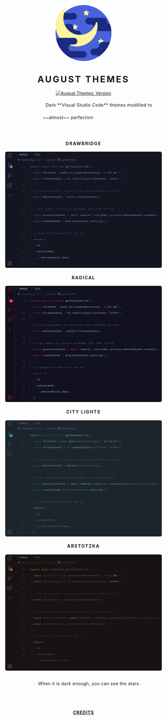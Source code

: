 <div align="center">

<img width="180px" height="auto" src="night.png" />

<br>

<h1 style="border-bottom: none; text-transform: uppercase; letter-spacing: 4px";>August Themes</h1>

[![August Themes: Version](https://img.shields.io/visual-studio-marketplace/v/inci-august.august-themes?colorA=00bcf2&colorB=69eaff&label=Marketplace%20&logo=visual%20studio&style=for-the-badge)](https://tinyurl.com/spke67q)

<p style="letter-spacing: 0.5px"><span style="color: #fff">‧˙ᕀ ✧‧˙༝‧ ᣞ ᱸ༝ ∘ ‧</span>  Dark **Visual Studio Code** themes modified to ~~almost~~ perfection <span style="color: #fff">‧˙ᕀ ✧‧˙༝‧ ᣞ ᱸ༝ ∘ ‧</span></p>

<br>

<h4 style="letter-spacing: 2px; text-transform: uppercase">Drawbridge</h4>

<img width="750px" height="auto" src="imgs/august-drawbridge.png" />

<h4 style="letter-spacing: 2px; text-transform: uppercase">Radical</h4>

<img width="750px" height="auto" src="imgs/august-radical.png" />

<h4 style="letter-spacing: 2px; text-transform: uppercase">City Lights</h4>

<img width="750px" height="auto" src="imgs/august-city-lights.png" />

<h4 style="letter-spacing: 2px; text-transform: uppercase">Arstotzka</h4>

<img width="750px" height="auto" src="imgs/august-arstotzka.png" />
<h3></h3>
<p style="letter-spacing: 0.5px">
  <span style="color: #fff">‧˙ᕀ ✧‧˙༝‧ ᣞ ᱸ༝ ∘ ‧</span>  When it is dark enough, you can see the stars. <span style="color: #fff">‧˙ᕀ ✧‧˙༝‧ ᣞ ᱸ༝ ∘ ‧</span>
</p>

<h4 style="letter-spacing: 1px; text-transform: uppercase"><a href="CREDITS.md" >Credits</a></h4>

</div>
